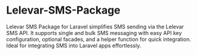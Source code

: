 # Lelevar-SMS-Package
Lelevar SMS Package for Laravel simplifies SMS sending via the Lelevar SMS API. It supports single and bulk SMS messaging with easy API key configuration, optional facades, and a helper function for quick integration. Ideal for integrating SMS into Laravel apps effortlessly.
